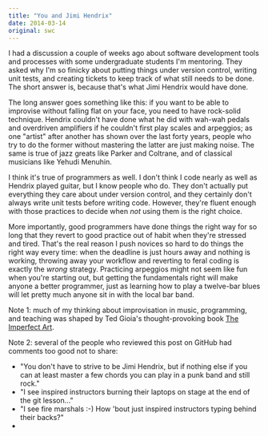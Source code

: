 ```yaml
---
title: "You and Jimi Hendrix"
date: 2014-03-14
original: swc
---
```

<p>
  I had a discussion a couple of weeks ago
  about software development tools and processes
  with some undergraduate students I'm mentoring.
  They asked why I'm so finicky about putting things under version control,
  writing unit tests,
  and creating tickets to keep track of what still needs to be done.
  The short answer is,
  because that's what Jimi Hendrix would have done.
</p>
<p>
  The long answer goes something like this:
  if you want to be able to improvise without falling flat on your face,
  you need to have rock-solid technique.
  Hendrix couldn't have done what he did with wah-wah pedals and overdriven amplifiers
  if he couldn't first play scales and arpeggios;
  as one "artist" after another has shown over the last forty years,
  people who try to do the former without mastering the latter are just making noise.
  The same is true of jazz greats like Parker and Coltrane,
  and of classical musicians like Yehudi Menuhin.
</p>
<p>
  I think it's true of programmers as well.
  I don't think I code nearly as well as Hendrix played guitar,
  but I know people who do.
  They don't actually put everything they care about under version control,
  and they certainly don't always write unit tests before writing code.
  However,
  they're fluent enough with those practices
  to decide when <em>not</em> using them is the right choice.
</p>
<p>
  More importantly,
  good programmers have done things the right way for so long
  that they revert to good practice out of habit
  when they're stressed and tired.
  That's the real reason I push novices so hard to do things the right way every time:
  when the deadline is just hours away and nothing is working,
  throwing away your workflow and reverting to feral coding
  is exactly the <em>wrong</em> strategy.
  Practicing arpeggios might not seem like fun when you're starting out,
  but getting the fundamentals right will make anyone a better programmer,
  just as learning how to play a twelve-bar blues
  will let pretty much anyone sit in with the local bar band.
</p>
<p>
  Note 1:
  much of my thinking about improvisation
  in music, programming, and teaching
  was shaped by Ted Gioia's thought-provoking book
  <a href="http://www.amazon.com/The-Imperfect-Art-Reflections-Portable/dp/0195063287/">The Imperfect Art</a>.
</p>
<p>
  Note 2:
  several of the people who reviewed this post on GitHub had comments too good not to share:
</p>
<ul>
  <li>
    "You don't have to strive to be Jimi Hendrix,
    but if nothing else if you can at least master a few chords you can play in a punk band and still rock."
  </li>
  <li>
    "I see inspired instructors burning their laptops on stage at the end of the git lesson…"
  </li>
  <li>
    "I see fire marshals :-) How 'bout just inspired instructors typing behind their backs?"</li>
  <li>
</ul>
